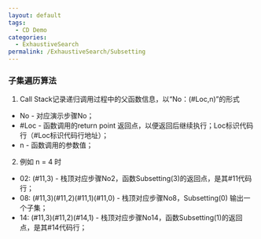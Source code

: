 ```yaml
---
layout: default
tags:
  - CD Demo
categories:
  - ExhaustiveSearch
permalink: /ExhaustiveSearch/Subsetting
---
```

### 子集遍历算法
1. Call Stack记录递归调用过程中的父函数信息，以“No：(#Loc,n)”的形式 
- No - 对应演示步骤No； 
- \#Loc - 函数调用的return point 返回点，以便返回后继续执行；Loc标识代码行（#Loc标识代码行地址）； 
- n - 函数调用的参数值； 
2. 例如 n = 4 时 
- 02: (#11,3) - 栈顶对应步骤No2，函数Subsetting(3)的返回点，是其#11代码行； 
- 08: (#11,3)(#11,2)(#11,1)(#11,0) - 栈顶对应步骤No8，Subsetting(0) 输出一个子集； 
- 14: (#11,3)(#11,2)(#14,1) - 栈顶对应步骤No14，函数Subsetting(1)的返回点，是其#14代码行；